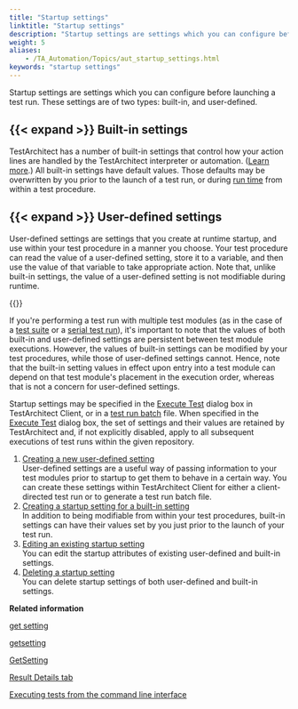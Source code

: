 ```yaml
--- 
title: "Startup settings"
linktitle: "Startup settings"
description: "Startup settings are settings which you can configure before launching a test run. These settings are of two types: built-in, and user-defined."
weight: 5
aliases: 
    - /TA_Automation/Topics/aut_startup_settings.html
keywords: "startup settings"
---
```


Startup settings are settings which you can configure before launching a test run. These settings are of two types: built-in, and user-defined.

## {{< expand >}} Built-in settings

TestArchitect has a number of built-in settings that control how your action lines are handled by the TestArchitect interpreter or automation. \([Learn more](/automation-guide/action-based-testing-language/built-in-settings/).\) All built-in settings have default values. Those defaults may be overwritten by you prior to the launch of a test run, or during [run time](/user-guide/support/glossary-of-terms/run-time) from within a test procedure.

## {{< expand >}} User-defined settings

User-defined settings are settings that you create at runtime startup, and use within your test procedure in a manner you choose. Your test procedure can read the value of a user-defined setting, store it to a variable, and then use the value of that variable to take appropriate action. Note that, unlike built-in settings, the value of a user-defined setting is not modifiable during runtime.

{{<warning>}}

If you're performing a test run with multiple test modules \(as in the case of a [test suite](/user-guide/projects-and-project-items/project-items/test-suites/) or a [serial test run](/user-guide/support/glossary-of-terms/serial-test-run)\), it's important to note that the values of both built-in and user-defined settings are persistent between test module executions. However, the values of built-in settings can be modified by your test procedures, while those of user-defined settings cannot. Hence, note that the built-in setting values in effect upon entry into a test module can depend on that test module's placement in the execution order, whereas that is not a concern for user-defined settings.

Startup settings may be specified in the [Execute Test](/user-guide/test-execution/methods-of-test-execution/configuring-and-running-tests-from-testarchitect-client) dialog box in TestArchitect Client, or in a [test run batch](/user-guide/test-execution/methods-of-test-execution/executing-tests-from-the-command-line-interface/creating-a-batch-file) file. When specified in the [Execute Test](/user-guide/test-execution/methods-of-test-execution/configuring-and-running-tests-from-testarchitect-client) dialog box, the set of settings and their values are retained by TestArchitect and, if not explicitly disabled, apply to all subsequent executions of test runs within the given repository.

1.  [Creating a new user-defined setting](/user-guide/test-execution/startup-settings/creating-a-new-user-defined-setting)  
User-defined settings are a useful way of passing information to your test modules prior to startup to get them to behave in a certain way. You can create these settings within TestArchitect Client for either a client-directed test run or to generate a test run batch file.
2.  [Creating a startup setting for a built-in setting](/user-guide/test-execution/startup-settings/creating-a-startup-setting-for-a-built-in-setting)  
In addition to being modifiable from within your test procedures, built-in settings can have their values set by you just prior to the launch of your test run.
3.  [Editing an existing startup setting](/user-guide/test-execution/startup-settings/editing-an-existing-startup-setting)  
You can edit the startup attributes of existing user-defined and built-in settings.
4.  [Deleting a startup setting](/user-guide/test-execution/startup-settings/deleting-a-startup-setting)  
You can delete startup settings of both user-defined and built-in settings.




**Related information**  


[get setting](/automation-guide/action-based-testing-language/built-in-actions/test-support-actions/value-handling/get-setting)

[getsetting](/automation-guide/action-based-testing-language/the-test-language/functions/string-functions/getsetting)

[GetSetting](/automation-guide/action-based-testing-language/testarchitect-automation-classes/engine-class-methods/getsetting)

[Result Details tab](/user-guide/working-with-test-results/overview/result-details-tab)

[Executing tests from the command line interface](/user-guide/test-execution/methods-of-test-execution/executing-tests-from-the-command-line-interface/)

